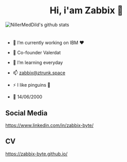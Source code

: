 <h1 align="center"> Hi, i'am Zabbix 🎈</h1>

![NillerMedDild's github stats](https://github-readme-stats.vercel.app/api?username=zabbix-byte&theme=merko&show_icons=true)
#

- 🔭 I’m currently working on IBM ❤ 

- 🌠 Co-founder Valerdat

- 🌱 I’m learning everyday

- 📫 zabbix@ztrunk.space

- ⚡ I like pinguins 🐧

- 🎉 14/06/2000

## Social Media
https://www.linkedin.com/in/zabbix-byte/ 

## CV
https://zabbix-byte.github.io/

<!--
**zabbix-byte/zabbix-byte** is a ✨ _special_ ✨ repository because its `README.md` (this file) appears on your GitHub profile.


-->
